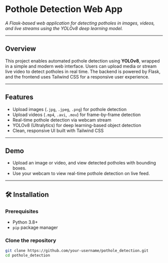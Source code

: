 #  Pothole Detection Web App

*A Flask-based web application for detecting potholes in images, videos, and live streams using the YOLOv8 deep learning model.*

>

---

##  Overview

This project enables automated pothole detection using **YOLOv8**, wrapped in a simple and modern web interface. Users can upload media or stream live video to detect potholes in real time. The backend is powered by Flask, and the frontend uses Tailwind CSS for a responsive user experience.

---

##  Features

-  Upload images (`.jpg`, `.jpeg`, `.png`) for pothole detection
- Upload videos (`.mp4`, `.avi`, `.mov`) for frame-by-frame detection
-  Real-time pothole detection via webcam stream
- YOLOv8 (Ultralytics) for deep learning-based object detection
- Clean, responsive UI built with Tailwind CSS

---

##  Demo

- Upload an image or video, and view detected potholes with bounding boxes.
- Use your webcam to view real-time pothole detection on live feed.

---

## 🛠 Installation

### Prerequisites

- Python 3.8+
- `pip` package manager

### Clone the repository

```bash
git clone https://github.com/your-username/pothole_detection.git
cd pothole_detection
